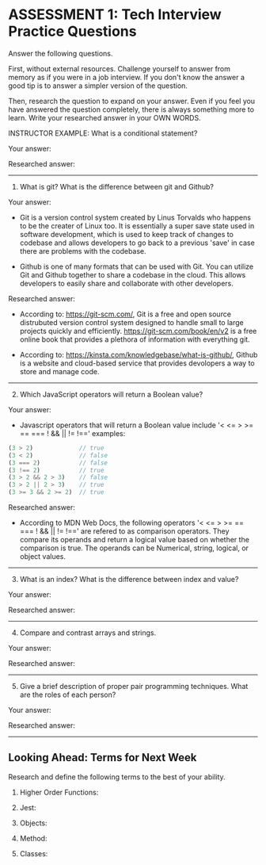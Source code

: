 # ASSESSMENT 1: Tech Interview Practice Questions

Answer the following questions.

First, without external resources. Challenge yourself to answer from memory as 
if you were in a job interview. If you don't know the answer a good tip is to 
answer a simpler version of the question.

Then, research the question to expand on your answer. Even if you feel you have 
answered the question completely, there is always something more to learn. 
Write your researched answer in your OWN WORDS.

INSTRUCTOR EXAMPLE: What is a conditional statement?

Your answer:

Researched answer:

--- 
<!-- ======================================================================= -->
1. What is git? What is the difference between git and Github?

Your answer: 
* Git is a version control system created by Linus Torvalds who
happens to be the creater of Linux too. It is essentially a super save state 
used in software development, which is used to keep track of changes to 
codebase and allows developers to go back to a previous 'save' in case there
are problems with the codebase.

* Github is one of many formats that can be used with Git. You can utilize Git 
and Github together to share a codebase in the cloud. This allows developers to
easily share and collaborate with other developers.

Researched answer:
* According to: https://git-scm.com/, Git is a free and open source distrubuted 
version control system designed to handle small to large projects quickly and
efficiently. https://git-scm.com/book/en/v2 is a free online book that provides
a plethora of information with everything git.

* According to: https://kinsta.com/knowledgebase/what-is-github/, Github is a 
website and cloud-based service that provides devolopers a way to store and 
manage code.

--- 
<!-- ======================================================================= -->
2. Which JavaScript operators will return a Boolean value?

Your answer: 
* Javascript operators that will return a Boolean value include
'< <= > >= == === ! && || != !=='
examples:
```javascript
(3 > 2)             // true
(3 < 2)             // false
(3 === 2)           // false
(3 !== 2)           // true
(3 > 2 && 2 > 3)    // false
(3 > 2 || 2 > 3)    // true
(3 >= 3 && 2 >= 2)  // true
```

Researched answer: 
* According to MDN Web Docs, the following operators 
'< <= > >= == === ! && || != !==' are refered to as comparison operators. They
compare its operands and return a logical value based on whether the comparison
is true. The operands can be Numerical, string, logical, or object values.

--- 
<!-- ======================================================================= -->
3. What is an index? What is the difference between index and value?

Your answer:

Researched answer:

--- 
<!-- ======================================================================= -->
4. Compare and contrast arrays and strings.

Your answer:

Researched answer:

--- 
<!--======================================================================== -->
5. Give a brief description of proper pair programming techniques. What are the 
roles of each person?

Your answer:

Researched answer:

--- 
<!-- ======================================================================= -->
## Looking Ahead: Terms for Next Week

Research and define the following terms to the best of your ability.

1. Higher Order Functions:

2. Jest:

3. Objects:

4. Method:

5. Classes:
